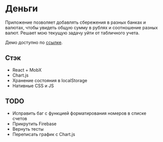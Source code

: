 # Деньги
Приложение позволяет добавлять сбережения в разных банках и валютах, чтобы увидеть общую сумму в рублях и соотношение разных валют.
Решает мою текущую задачу уйти от табличного учета.

Демо доступно по [ссылке](https://glevanov.github.io/dengi/).

## Стэк
* React + MobX
* Chart.js
* Хранение состояния в localStorage
* Нативные CSS и JS

## TODO
* Исправить баг с функцией форматирования номеров в списке счетов
* Прикрутить Firebase
* Вернуть тесты
* Переписать график с Chart.js
